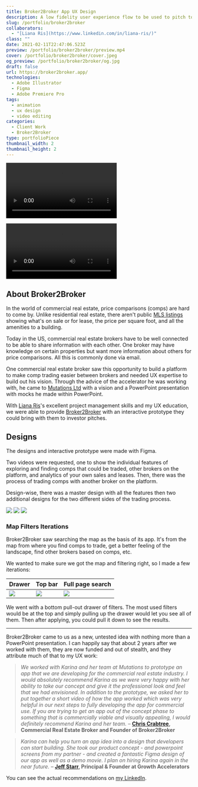 ```yaml
---
title: Broker2Broker App UX Design
description: A low fidelity user experience flow to be used to pitch to VCs for a commercial real estate broker platform.
slug: /portfolio/broker2broker
collaborators:
  - "[Liana Ris](https://www.linkedin.com/in/liana-ris/)"
class: ""
date: 2021-02-11T22:47:06.523Z
preview: /portfolio/broker2broker/preview.mp4
cover: /portfolio/broker2broker/cover.jpeg
og_preview: /portfolio/broker2broker/og.jpg
draft: false
url: https://broker2broker.app/
technologies:
  - Adobe Illustrator
  - Figma
  - Adobe Premiere Pro
tags:
  - animation
  - ux design
  - video editing
categories:
  - Client Work
  - Broker2Broker
type: portfolioPiece
thumbnail_width: 2
thumbnail_height: 2
---
```


![](/portfolio/broker2broker/app_big.mp4)

![](/portfolio/broker2broker/revised_with_background.mp4)

## About Broker2Broker

In the world of commercial real estate, price comparisons (comps) are hard to come by. Unlike residential real estate, there aren't public [MLS listings](https://www.mls.com/) showing what's on sale or for lease, the price per square foot, and all the amenities to a building.

Today in the US, commercial real estate brokers have to be well connected to be able to share information with each other. One broker may have knowledge on certain properties but want more information about others for price comparisons. All this is commonly done via email.

One commercial real estate broker saw this opportunity to build a platform to make comp trading easier between brokers and needed UX expertise to build out his vision. Through the advice of the accelerator he was working with, he came to [Mutations Ltd](https://mutations.ltd/) with a vision and a PowerPoint presentation with mocks he made within PowerPoint.

With [Liana Ris](https://www.linkedin.com/in/liana-ris/)'s excellent project management skills and my UX education, we were able to provide [Broker2Broker](https://broker2broker.app/) with an interactive prototype they could bring with them to investor pitches.


## Designs

The designs and interactive prototype were made with Figma.

Two videos were requested, one to show the individual features of exploring and finding comps that could be traded, other brokers on the platform, and analytics of your own sales and leases. Then, there was the process of trading comps with another broker on the platform.

Design-wise, there was a master design with all the features then two additional designs for the two different sides of the trading process.

![](/portfolio/broker2broker/figma.jpg)
![](/portfolio/broker2broker/trading1.jpg)
![](/portfolio/broker2broker/trading2.jpg)

### Map Filters Iterations

Broker2Broker saw searching the map as the basis of its app. It's from the map from where you find comps to trade, get a better feeling of the landscape, find other brokers based on comps, etc.

We wanted to make sure we got the map and filtering right, so I made a few iterations:

| Drawer | Top bar | Full page search |
| -- | -- | -- |
| ![](/portfolio/broker2broker/map1.jpg) | ![](/portfolio/broker2broker/map2.jpeg) | ![](/portfolio/broker2broker/map3.jpeg) |

We went with a bottom pull-out drawer of filters. The most used filters would be at the top and simply pulling up the drawer would let you see all of them. Then after applying, you could pull it down to see the results.

---

Broker2Broker came to us as a new, untested idea with nothing more than a PowerPoint presentation. I can happily say that about 2 years after we worked with them, they are now funded and out of stealth, and they attribute much of that to my UX work:

> *We worked with Karina and her team at Mutations to prototype an app that we are developing for the commercial real estate industry. I would absolutely recommend Karina as we were very happy with her ability to take our concept and give it the professional look and feel that we had envisioned. In addition to the prototype, we asked her to put together a short video of how the app worked which was very helpful in our next steps to fully developing the app for commercial use. If you are trying to get an app out of the concept phase to something that is commercially viable and visually appealing, I would definitely recommend Karina and her team.* – **[Chris Crabtree](https://www.linkedin.com/in/ccrabtree/), Commercial Real Estate Broker and Founder of Broker2Broker**

> *Karina can help you turn an app idea into a design that developers can start building. She took our product concept - and powerpoint screens from my partner - and created a fantastic Figma design of our app as well as a demo movie. I plan on hiring Karina again in the near future.* – **[Jeff Starr](https://www.linkedin.com/in/jeffhstarr/), Principal & Founder at Growth Accelerators**


You can see the actual recommendations on [my LinkedIn](https://www.linkedin.com/in/karomancer/details/recommendations).